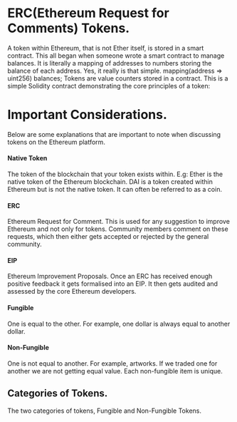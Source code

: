 # ERC(Ethereum Request for Comments) Tokens.

A token within Ethereum, that is not Ether itself, is stored in a smart contract. This all began when someone wrote a smart contract to manage balances. It is literally a mapping of addresses to numbers storing the balance of each address. Yes, it really is that simple.
mapping(address => uint256) balances;
Tokens are value counters stored in a contract. This is a simple Solidity contract demonstrating the core principles of a token:

# Important Considerations.
Below are some explanations that are important to note when discussing tokens on the Ethereum platform.

#### Native Token
The token of the blockchain that your token exists within. E.g: Ether is the native token of the Ethereum blockchain. DAI is a token created within Ethereum but is not the native token. It can often be referred to as a coin.

#### ERC
Ethereum Request for Comment. This is used for any suggestion to improve Ethereum and not only for tokens. Community members comment on these requests, which then either gets accepted or rejected by the general community.

#### EIP
Ethereum Improvement Proposals. Once an ERC has received enough positive feedback it gets formalised into an EIP. It then gets audited and assessed by the core Ethereum developers.

#### Fungible
One is equal to the other. For example, one dollar is always equal to another dollar.

#### Non-Fungible
One is not equal to another. For example, artworks. If we traded one for another we are not getting equal value. Each non-fungible item is unique.

## Categories of Tokens.
The two categories of tokens, Fungible and Non-Fungible Tokens.

